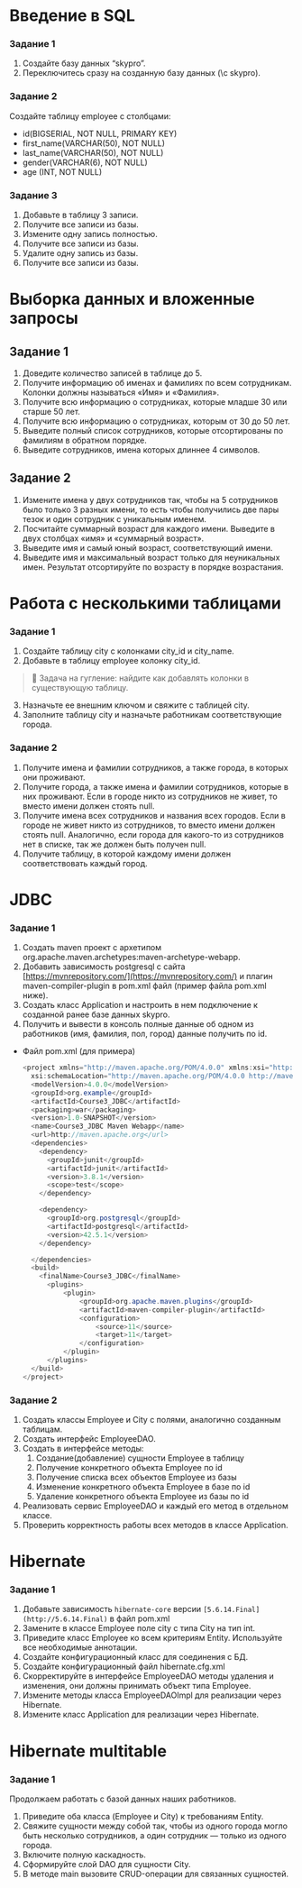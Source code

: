 # Введение в SQL

### Задание 1

1. Создайте базу данных “skypro”.
2. Переключитесь сразу на созданную базу данных (\c skypro).

### Задание 2

Создайте таблицу employee с столбцами:

- id(BIGSERIAL, NOT NULL, PRIMARY KEY)
- first_name(VARCHAR(50), NOT NULL)
- last_name(VARCHAR(50), NOT NULL)
- gender(VARCHAR(6), NOT NULL)
- age (INT, NOT NULL)

### Задание 3

1. Добавьте в таблицу 3 записи.
2. Получите все записи из базы.
3. Измените одну запись полностью.
4. Получите все записи из базы.
5. Удалите одну запись из базы.
6. Получите все записи из базы.


# Выборка данных и вложенные запросы

## Задание 1

1. Доведите количество записей в таблице до 5.
2. Получите информацию об именах и фамилиях по всем сотрудникам. Колонки должны называться «Имя» и «Фамилия».
3. Получите всю информацию о сотрудниках, которые младше 30 или старше 50 лет.
4. Получите всю информацию о сотрудниках, которым от 30 до 50 лет.
5. Выведите полный список сотрудников, которые отсортированы по фамилиям в обратном порядке.
6. Выведите сотрудников, имена которых длиннее 4 символов.

## Задание 2

1. Измените имена у двух сотрудников так, чтобы на 5 сотрудников было только 3 разных имени, то есть чтобы получились две пары тезок и один сотрудник с уникальным именем.
2. Посчитайте суммарный возраст для каждого имени. Выведите в двух столбцах «имя» и «суммарный возраст».
3. Выведите имя и самый юный возраст, соответствующий имени.
4. Выведите имя и максимальный возраст только для неуникальных имен. Результат отсортируйте по возрасту в порядке возрастания.


# Работа с несколькими таблицами

### Задание 1

1. Создайте таблицу city с колонками city_id и city_name.
2. Добавьте в таблицу employee колонку city_id.
> 🧐 Задача на гугление: найдите как добавлять колонки в существующую таблицу.
3. Назначьте ее внешним ключом и свяжите с таблицей city.
4. Заполните таблицу city и назначьте работникам соответствующие города.

### Задание 2

1. Получите имена и фамилии сотрудников, а также города, в которых они проживают.
2. Получите города, а также имена и фамилии сотрудников, которые в них проживают. Если в городе никто из сотрудников не живет, то вместо имени должен стоять null.
3. Получите имена всех сотрудников и названия всех городов. Если в городе не живет никто из сотрудников, то вместо имени должен стоять null. Аналогично, если города для какого-то из сотрудников нет в списке, так же должен быть получен null.
4. Получите таблицу, в которой каждому имени должен соответствовать каждый город.


# JDBC

### Задание 1

1. Создать maven проект с архетипом org.apache.maven.archetypes:maven-archetype-webapp.
2. Добавить зависимость postgresql с сайта [https://mvnrepository.com/](https://mvnrepository.com/) и плагин maven-compiler-plugin в pom.xml файл (пример файла pom.xml ниже).
3. Создать класс Application и настроить в нем подключение к созданной ранее базе данных skypro.
4. Получить и вывести в консоль полные данные об одном из работников (имя, фамилия, пол, город) данные получить по id.
- Файл pom.xml (для примера)


    ```java
    <project xmlns="http://maven.apache.org/POM/4.0.0" xmlns:xsi="http://www.w3.org/2001/XMLSchema-instance"
      xsi:schemaLocation="http://maven.apache.org/POM/4.0.0 http://maven.apache.org/maven-v4_0_0.xsd">
      <modelVersion>4.0.0</modelVersion>
      <groupId>org.example</groupId>
      <artifactId>Course3_JDBC</artifactId>
      <packaging>war</packaging>
      <version>1.0-SNAPSHOT</version>
      <name>Course3_JDBC Maven Webapp</name>
      <url>http://maven.apache.org</url>
      <dependencies>
        <dependency>
          <groupId>junit</groupId>
          <artifactId>junit</artifactId>
          <version>3.8.1</version>
          <scope>test</scope>
        </dependency>
    
        <dependency>
          <groupId>org.postgresql</groupId>
          <artifactId>postgresql</artifactId>
          <version>42.5.1</version>
        </dependency>
    
      </dependencies>
      <build>
        <finalName>Course3_JDBC</finalName>
          <plugins>
              <plugin>
                  <groupId>org.apache.maven.plugins</groupId>
                  <artifactId>maven-compiler-plugin</artifactId>
                  <configuration>
                      <source>11</source>
                      <target>11</target>
                  </configuration>
              </plugin>
          </plugins>
      </build>
    </project>
    ```


### **Задание 2**

1. Создать классы Employee и City с полями, аналогично созданным таблицам.
2. Создать интерфейс EmployeeDAO.
3. Создать в интерфейсе методы:
    1. Создание(добавление) сущности Employee в таблицу
    2. Получение конкретного объекта Employee по id
    3. Получение списка всех объектов Employee из базы
    4. Изменение конкретного объекта Employee в базе по id
    5. Удаление конкретного объекта Employee из базы по id
4. Реализовать сервис EmployeeDAO и каждый его метод в отдельном классе.
5. Проверить корректность работы всех методов в классе Application.


# Hibernate
### Задание 1

1. Добавьте зависимость `hibernate-core` версии `[5.6.14.Final](http://5.6.14.Final)` в файл pom.xml
2. Замените в классе Employee поле city с типа City на тип int.
3. Приведите класс Employee ко всем критериям Entity. Используйте все необходимые аннотации.
4. Создайте конфигурационный класс для соединения с БД.
5. Создайте конфигурационный файл hibernate.cfg.xml
6. Скорректируйте в интерфейсе EmployeeDAO методы удаления и изменения, они должны принимать объект типа Employee.
7. Измените методы класса EmployeeDAOImpl для реализации через Hibernate.
8. Измените класс Application для реализации через Hibernate.

# Hibernate multitable
### Задание 1

Продолжаем работать с базой данных наших работников.

1. Приведите оба класса (Employee и City) к требованиям Entity.
2. Свяжите сущности между собой так, чтобы из одного города могло быть несколько сотрудников, а один сотрудник — только из одного города.
3. Включите полную каскадность.
4. Сформируйте слой DAO для сущности City.
5. В методе main вызовите CRUD-операции для связанных сущностей.

